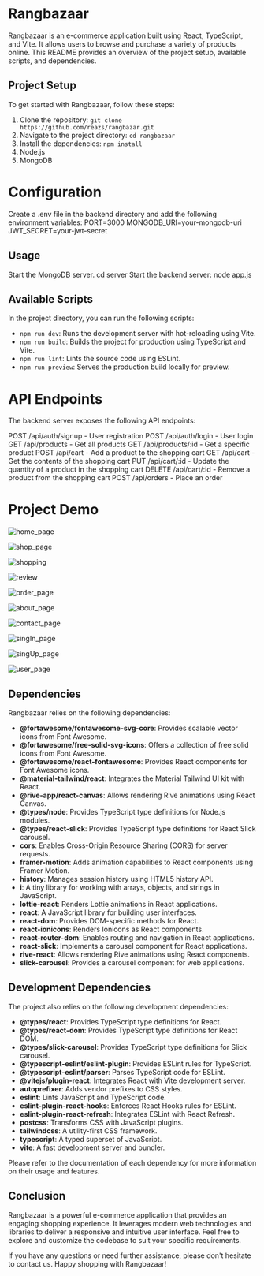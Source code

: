 # Rangbazaar

Rangbazaar is an e-commerce application built using React, TypeScript, and Vite. It allows users to browse and purchase a variety of products online. This README provides an overview of the project setup, available scripts, and dependencies.

## Project Setup

To get started with Rangbazaar, follow these steps:

1. Clone the repository: `git clone https://github.com/reazs/rangbazar.git`
2. Navigate to the project directory: `cd rangbazaar`
3. Install the dependencies: `npm install`
4. Node.js
5. MongoDB
#  Configuration
Create a .env file in the backend directory and add the following environment variables:
    PORT=3000
    MONGODB_URI=your-mongodb-uri
    JWT_SECRET=your-jwt-secret
## Usage
Start the MongoDB server.
cd server
Start the backend server:
node app.js
## Available Scripts

In the project directory, you can run the following scripts:

- `npm run dev`: Runs the development server with hot-reloading using Vite.
- `npm run build`: Builds the project for production using TypeScript and Vite.
- `npm run lint`: Lints the source code using ESLint.
- `npm run preview`: Serves the production build locally for preview.
# API Endpoints
The backend server exposes the following API endpoints:

POST /api/auth/signup - User registration
POST /api/auth/login - User login
GET /api/products - Get all products
GET /api/products/:id - Get a specific product
POST /api/cart - Add a product to the shopping cart
GET /api/cart - Get the contents of the shopping cart
PUT /api/cart/:id - Update the quantity of a product in the shopping cart
DELETE /api/cart/:id - Remove a product from the shopping cart
POST /api/orders - Place an order

# Project Demo
![home_page](https://github.com/reazs/rangbazar/assets/91802731/9125edb9-4123-45e5-9ff7-c503777458f8)

![shop_page](https://github.com/reazs/rangbazar/assets/91802731/c51b05a4-61fc-48cd-9522-5caa3bd06596)

![shopping](https://github.com/reazs/rangbazar/assets/91802731/917a8a36-05be-4f60-86e9-330039875452)

![review](https://github.com/reazs/rangbazar/assets/91802731/8fd12297-1bdc-41b4-b852-65bbd8cd8304)

![order_page](https://github.com/reazs/rangbazar/assets/91802731/7e193a4c-9e63-419a-93c7-201fe7347ca3)

![about_page](https://github.com/reazs/rangbazar/assets/91802731/666e37ae-dc44-408b-bd4a-ba3fc998278f)

![contact_page](https://github.com/reazs/rangbazar/assets/91802731/739fd1a7-1f15-43c2-b936-bb964cf53166)

![singIn_page](https://github.com/reazs/rangbazar/assets/91802731/9a32de7f-48e2-4cff-a884-43cdf936b6f6)

![singUp_page](https://github.com/reazs/rangbazar/assets/91802731/afbd59af-b35f-401e-92fe-1c4a52a564a7)

![user_page](https://github.com/reazs/rangbazar/assets/91802731/feeaf5b6-8952-4a5c-81bc-3c7369313a30)





## Dependencies

Rangbazaar relies on the following dependencies:

- **@fortawesome/fontawesome-svg-core**: Provides scalable vector icons from Font Awesome.
- **@fortawesome/free-solid-svg-icons**: Offers a collection of free solid icons from Font Awesome.
- **@fortawesome/react-fontawesome**: Provides React components for Font Awesome icons.
- **@material-tailwind/react**: Integrates the Material Tailwind UI kit with React.
- **@rive-app/react-canvas**: Allows rendering Rive animations using React Canvas.
- **@types/node**: Provides TypeScript type definitions for Node.js modules.
- **@types/react-slick**: Provides TypeScript type definitions for React Slick carousel.
- **cors**: Enables Cross-Origin Resource Sharing (CORS) for server requests.
- **framer-motion**: Adds animation capabilities to React components using Framer Motion.
- **history**: Manages session history using HTML5 history API.
- **i**: A tiny library for working with arrays, objects, and strings in JavaScript.
- **lottie-react**: Renders Lottie animations in React applications.
- **react**: A JavaScript library for building user interfaces.
- **react-dom**: Provides DOM-specific methods for React.
- **react-ionicons**: Renders Ionicons as React components.
- **react-router-dom**: Enables routing and navigation in React applications.
- **react-slick**: Implements a carousel component for React applications.
- **rive-react**: Allows rendering Rive animations using React components.
- **slick-carousel**: Provides a carousel component for web applications.

## Development Dependencies

The project also relies on the following development dependencies:

- **@types/react**: Provides TypeScript type definitions for React.
- **@types/react-dom**: Provides TypeScript type definitions for React DOM.
- **@types/slick-carousel**: Provides TypeScript type definitions for Slick carousel.
- **@typescript-eslint/eslint-plugin**: Provides ESLint rules for TypeScript.
- **@typescript-eslint/parser**: Parses TypeScript code for ESLint.
- **@vitejs/plugin-react**: Integrates React with Vite development server.
- **autoprefixer**: Adds vendor prefixes to CSS styles.
- **eslint**: Lints JavaScript and TypeScript code.
- **eslint-plugin-react-hooks**: Enforces React Hooks rules for ESLint.
- **eslint-plugin-react-refresh**: Integrates ESLint with React Refresh.
- **postcss**: Transforms CSS with JavaScript plugins.
- **tailwindcss**: A utility-first CSS framework.
- **typescript**: A typed superset of JavaScript.
- **vite**: A fast development server and bundler.

Please refer to the documentation of each dependency for more information on their usage and features.

## Conclusion

Rangbazaar is a powerful e-commerce application that provides an engaging shopping experience. It leverages modern web technologies and libraries to deliver a responsive and intuitive user interface. Feel free to explore and customize the codebase to suit your specific requirements.

If you have any questions or need further assistance, please don't hesitate to contact us. Happy shopping with Rangbazaar!
